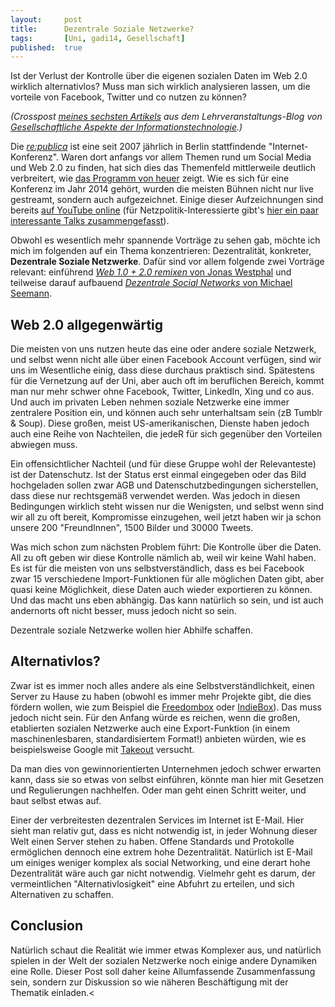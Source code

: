 ```yaml
---
layout: 	post
title: 		Dezentrale Soziale Netzwerke?
tags: 		[Uni, gadi14, Gesellschaft]
published: 	true
---
```


Ist der Verlust der Kontrolle über die eigenen sozialen Daten im Web 2.0 wirklich alternativlos? Muss man sich wirklich analysieren lassen, um die vorteile von Facebook, Twitter und co nutzen zu können?

*(Crosspost [meines sechsten Artikels](http://tugll.tugraz.at/blog/view/42094/dezentrale-social-networks) aus dem Lehrveranstaltungs-Blog von [Gesellschaftliche Aspekte der Informationstechnologie](http://blog.2904.cc/2014/03/14/gadi14/).)*

Die <a href="http://www.re-publica.de/"><em>re:publica</em></a> ist eine seit 2007 j&auml;hrlich in Berlin stattfindende "Internet-Konferenz". Waren dort anfangs vor allem Themen rund um Social Media und Web 2.0 zu finden, hat sich dies das Themenfeld mittlerweile deutlich verbreitert, wie <a href="http://www.re-publica.de/en/event/1/sessions">das Programm von heuer</a> zeigt. Wie es sich f&uuml;r eine Konferenz im Jahr 2014 geh&ouml;rt, wurden die meisten B&uuml;hnen nicht nur live gestreamt, sondern auch aufgezeichnet. Einige dieser Aufzeichnungen sind bereits <a href="http://www.youtube.com/playlist?list=PLAR_6-tD7IZV--8ydJQRCZNEWOp9vf6PY">auf YouTube online</a> (f&uuml;r Netzpolitik-Interessierte gibt's&nbsp;<a href="http://mspr0.de/?p=4090">hier ein paar interessante Talks zusammengefasst</a>).

Obwohl es wesentlich mehr spannende Vortr&auml;ge zu sehen gab, m&ouml;chte ich mich im folgenden auf ein Thema konzentrieren: Dezentralit&auml;t, konkreter, <strong>Dezentrale Soziale Netzwerke</strong>. Daf&uuml;r sind vor allem folgende zwei Vortr&auml;ge relevant: einf&uuml;hrend <a href="http://14.re-publica.de/session/web-10-20-remixen-digitale-identitaet-zurueck-erlangen"><em>Web 1.0 + 2.0 remixen</em> von&nbsp;Jonas Westphal</a> und teilweise darauf aufbauend <a href="http://14.re-publica.de/session/dezentrale-social-networks-warum-sie-scheitern-und-es-gehen-koennte"><em>Dezentrale Social Networks</em> von Michael Seemann</a>.

## Web 2.0 allgegenw&auml;rtig
Die meisten von uns nutzen heute das eine oder andere soziale Netzwerk, und selbst wenn nicht alle &uuml;ber einen Facebook Account verf&uuml;gen, sind wir uns im Wesentliche einig, dass diese durchaus praktisch sind. Sp&auml;testens f&uuml;r die Vernetzung auf der Uni, aber auch oft im beruflichen Bereich, kommt man nur mehr schwer ohne Facebook, Twitter, LinkedIn, Xing und co aus. Und auch im privaten Leben nehmen soziale Netzwerke eine immer zentralere Position ein, und k&ouml;nnen auch sehr unterhaltsam sein (zB Tumblr &amp; Soup). Diese gro&szlig;en, meist US-amerikanischen, Dienste haben jedoch auch eine Reihe von Nachteilen, die jedeR f&uuml;r sich gegen&uuml;ber den Vorteilen abwiegen muss.

Ein offensichtlicher Nachteil (und f&uuml;r diese Gruppe wohl der Relevanteste) ist der Datenschutz. Ist der Status erst einmal eingegeben oder das Bild hochgeladen sollen zwar AGB und Datenschutzbedingungen sicherstellen, dass diese nur&nbsp;rechtsgem&auml;&szlig; verwendet werden. Was jedoch in diesen Bedingungen wirklich steht wissen nur die Wenigsten, und selbst wenn sind wir all zu oft bereit, Kompromisse einzugehen, weil jetzt haben wir ja schon unsere 200 "FreundInnen", 1500 Bilder und 30000 Tweets.

Was mich schon zum n&auml;chsten Problem f&uuml;hrt: Die Kontrolle &uuml;ber die Daten. All zu oft geben wir diese Kontrolle n&auml;mlich ab, weil wir keine Wahl haben. Es ist f&uuml;r die meisten von uns selbstverst&auml;ndlich, dass es bei Facebook zwar 15 verschiedene Import-Funktionen f&uuml;r alle m&ouml;glichen Daten gibt, aber quasi keine M&ouml;glichkeit, diese Daten auch wieder exportieren zu k&ouml;nnen. Und das macht uns eben abh&auml;ngig. Das kann nat&uuml;rlich so sein, und ist auch andernorts oft nicht besser, muss jedoch nicht so sein.

Dezentrale soziale Netzwerke wollen hier Abhilfe schaffen.

## Alternativlos?
Zwar ist es immer noch alles andere als eine Selbstverst&auml;ndlichkeit, einen Server zu Hause zu haben (obwohl es immer mehr Projekte gibt, die dies f&ouml;rdern wollen, wie zum Beispiel die <a href="http://freedomboxfoundation.org/">Freedombox</a> oder <a href="https://www.indiegogo.com/projects/indie-box-let-s-bring-our-data-home">IndieBox</a>). Das muss jedoch nicht sein. F&uuml;r den Anfang w&uuml;rde es reichen, wenn die gro&szlig;en, etablierten sozialen Netzwerke auch eine Export-Funktion (in einem maschinenlesbaren, standardisiertem Format!) anbieten w&uuml;rden, wie es beispielsweise Google mit <a href="https://www.google.com/settings/takeout">Takeout</a> versucht.

Da man dies von gewinnorientierten Unternehmen jedoch schwer erwarten kann, dass sie so etwas von selbst einf&uuml;hren, k&ouml;nnte man hier mit Gesetzen und Regulierungen nachhelfen. Oder man geht einen Schritt weiter, und baut selbst etwas auf.

Einer der verbreitesten dezentralen Services im Internet ist E-Mail. Hier sieht man relativ gut, dass es nicht notwendig ist, in jeder Wohnung dieser Welt einen Server stehen zu haben. Offene Standards und Protokolle erm&ouml;glichen dennoch eine extrem hohe Dezentralit&auml;t. Nat&uuml;rlich ist E-Mail um einiges weniger komplex als social Networking, und eine derart hohe Dezentralit&auml;t w&auml;re auch gar nicht notwendig. Vielmehr geht es darum, der vermeintlichen "Alternativlosigkeit" eine Abfuhrt zu erteilen, und sich Alternativen zu schaffen.

## Conclusion
Nat&uuml;rlich schaut die Realit&auml;t wie immer etwas Komplexer aus, und nat&uuml;rlich spielen in der Welt der sozialen Netzwerke noch einige andere Dynamiken eine Rolle. Dieser Post soll daher keine Allumfassende Zusammenfassung sein, sondern zur Diskussion so wie n&auml;heren Besch&auml;ftigung mit der Thematik einladen.<